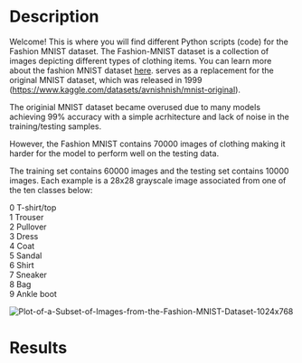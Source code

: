 # Description
Welcome! This is where you will find different Python scripts (code) for the Fashion MNIST dataset. The Fashion-MNIST dataset is a collection of images depicting different types of clothing items. You can learn more about the fashion MNIST dataset [here](https://www.tensorflow.org/datasets/catalog/fashion_mnist). serves as a replacement for the original MNIST dataset, which was released in 1999 (https://www.kaggle.com/datasets/avnishnish/mnist-original).

The originial MNIST dataset became overused due to many models achieving 99% accuracy with a simple acrhitecture and lack of noise in the training/testing samples.

However, the Fashion MNIST contains 70000 images of clothing making it harder for the model to perform well on the testing data.

The training set contains 60000 images and the testing set contains 10000 images. Each example is a 28x28 grayscale image associated from one of the ten classes below:

0 T-shirt/top <br>
1 Trouser <br>
2 Pullover <br>
3 Dress <br>
4 Coat <br>
5 Sandal <br>
6 Shirt <br>
7 Sneaker <br>
8 Bag <br>
9 Ankle boot <br>


![Plot-of-a-Subset-of-Images-from-the-Fashion-MNIST-Dataset-1024x768](https://github.com/sbal06/Fashion-MNIST/assets/101956177/019424d0-c197-4c04-9ed8-446ad9acf09e) <br>


# Results






